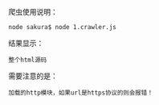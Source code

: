 爬虫使用说明：

	node sakura$ node 1.crawler.js

结果显示：
	
	整个html源码

需要注意的是：

	加载的http模块，如果url是https协议的则会报错！